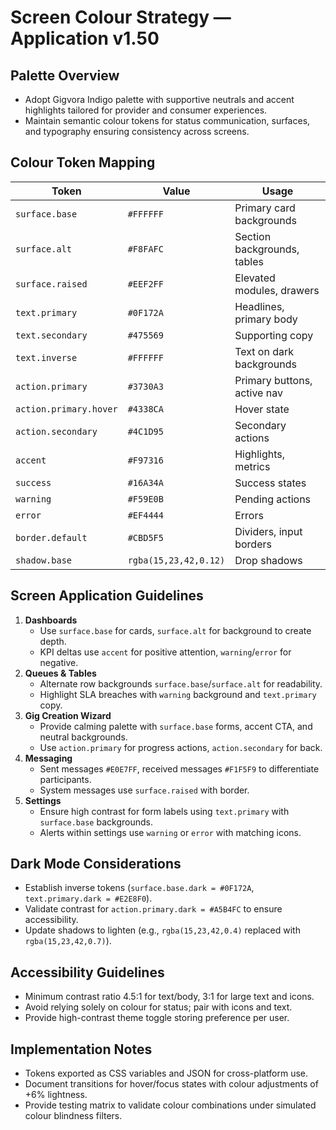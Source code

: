# Screen Colour Strategy — Application v1.50

## Palette Overview
- Adopt Gigvora Indigo palette with supportive neutrals and accent highlights tailored for provider and consumer experiences.
- Maintain semantic colour tokens for status communication, surfaces, and typography ensuring consistency across screens.

## Colour Token Mapping
| Token | Value | Usage |
|-------|-------|-------|
| `surface.base` | `#FFFFFF` | Primary card backgrounds |
| `surface.alt` | `#F8FAFC` | Section backgrounds, tables |
| `surface.raised` | `#EEF2FF` | Elevated modules, drawers |
| `text.primary` | `#0F172A` | Headlines, primary body |
| `text.secondary` | `#475569` | Supporting copy |
| `text.inverse` | `#FFFFFF` | Text on dark backgrounds |
| `action.primary` | `#3730A3` | Primary buttons, active nav |
| `action.primary.hover` | `#4338CA` | Hover state |
| `action.secondary` | `#4C1D95` | Secondary actions |
| `accent` | `#F97316` | Highlights, metrics |
| `success` | `#16A34A` | Success states |
| `warning` | `#F59E0B` | Pending actions |
| `error` | `#EF4444` | Errors |
| `border.default` | `#CBD5F5` | Dividers, input borders |
| `shadow.base` | `rgba(15,23,42,0.12)` | Drop shadows |

## Screen Application Guidelines
1. **Dashboards**
   - Use `surface.base` for cards, `surface.alt` for background to create depth.
   - KPI deltas use `accent` for positive attention, `warning`/`error` for negative.
2. **Queues & Tables**
   - Alternate row backgrounds `surface.base`/`surface.alt` for readability.
   - Highlight SLA breaches with `warning` background and `text.primary` copy.
3. **Gig Creation Wizard**
   - Provide calming palette with `surface.base` forms, accent CTA, and neutral backgrounds.
   - Use `action.primary` for progress actions, `action.secondary` for back.
4. **Messaging**
   - Sent messages `#E0E7FF`, received messages `#F1F5F9` to differentiate participants.
   - System messages use `surface.raised` with border.
5. **Settings**
   - Ensure high contrast for form labels using `text.primary` with `surface.base` backgrounds.
   - Alerts within settings use `warning` or `error` with matching icons.

## Dark Mode Considerations
- Establish inverse tokens (`surface.base.dark = #0F172A`, `text.primary.dark = #E2E8F0`).
- Validate contrast for `action.primary.dark = #A5B4FC` to ensure accessibility.
- Update shadows to lighten (e.g., `rgba(15,23,42,0.4)` replaced with `rgba(15,23,42,0.7)`).

## Accessibility Guidelines
- Minimum contrast ratio 4.5:1 for text/body, 3:1 for large text and icons.
- Avoid relying solely on colour for status; pair with icons and text.
- Provide high-contrast theme toggle storing preference per user.

## Implementation Notes
- Tokens exported as CSS variables and JSON for cross-platform use.
- Document transitions for hover/focus states with colour adjustments of +6% lightness.
- Provide testing matrix to validate colour combinations under simulated colour blindness filters.
